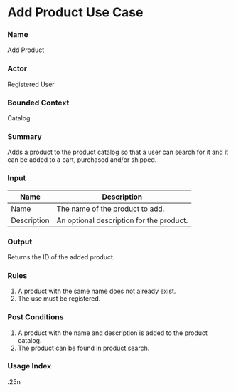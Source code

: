 # Add Product Use Case

### Name
Add Product

### Actor
Registered User

### Bounded Context
Catalog

### Summary
Adds a product to the product catalog so that a user can search for it and it can be added to a cart, purchased and/or shipped.

### Input

| Name        | Description                              | 
| ----------- | ---------------------------------------- | 
| Name        | The name of the product to add.          | 
| Description | An optional description for the product. |

### Output
Returns the ID of the added product.

### Rules
1. A product with the same name does not already exist.
2. The use must be registered.

### Post Conditions
1. A product with the name and description is added to the product catalog.
2. The product can be found in product search.

### Usage Index
.25n
